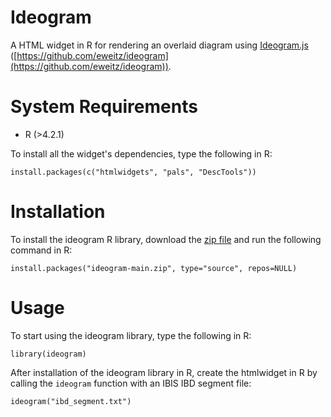 # Ideogram
A HTML widget in R for rendering an overlaid diagram using [Ideogram.js](https://eweitz.github.io/ideogram/) ([https://github.com/eweitz/ideogram](https://github.com/eweitz/ideogram)).

# System Requirements
- R (>4.2.1)

To install all the widget's dependencies, type the following in R:
```
install.packages(c("htmlwidgets", "pals", "DescTools"))
```


# Installation
To install the ideogram R library, download the [zip file](https://github.com/a-thind/ideogram/archive/refs/heads/main.zip) and run the following command in R:
```
install.packages("ideogram-main.zip", type="source", repos=NULL)
```


# Usage
To start using the ideogram library, type the following in R:
```
library(ideogram)
```

After installation of the ideogram library in R, create the htmlwidget in R by calling the ```ideogram``` function with an IBIS IBD segment file:
```
ideogram("ibd_segment.txt")
```

